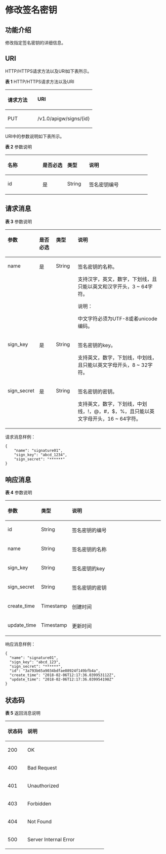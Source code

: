 # 修改签名密钥<a name="apig-zh-api-180713136"></a>

## 功能介绍<a name="section41224746"></a>

修改指定签名密钥的详细信息。

## URI<a name="section35478397"></a>

HTTP/HTTPS请求方法以及URI如下表所示。

**表 1**  HTTP/HTTPS请求方法以及URI

<a name="table59329349"></a>
<table><thead align="left"><tr id="row22745357"><th class="cellrowborder" valign="top" width="34.339999999999996%" id="mcps1.2.3.1.1"><p id="p30434635"><a name="p30434635"></a><a name="p30434635"></a>请求方法</p>
</th>
<th class="cellrowborder" valign="top" width="65.66%" id="mcps1.2.3.1.2"><p id="p49286410"><a name="p49286410"></a><a name="p49286410"></a>URI</p>
</th>
</tr>
</thead>
<tbody><tr id="row32776306"><td class="cellrowborder" valign="top" width="34.339999999999996%" headers="mcps1.2.3.1.1 "><p id="p37635114"><a name="p37635114"></a><a name="p37635114"></a>PUT</p>
</td>
<td class="cellrowborder" valign="top" width="65.66%" headers="mcps1.2.3.1.2 "><p id="p28545370"><a name="p28545370"></a><a name="p28545370"></a>/v1.0/apigw/signs/{id}</p>
</td>
</tr>
</tbody>
</table>

URI中的参数说明如下表所示。

**表 2**  参数说明

<a name="table5827335"></a>
<table><thead align="left"><tr id="row60220277"><th class="cellrowborder" valign="top" width="24.48755124487551%" id="mcps1.2.5.1.1"><p id="p46004251"><a name="p46004251"></a><a name="p46004251"></a>名称</p>
</th>
<th class="cellrowborder" valign="top" width="17.348265173482652%" id="mcps1.2.5.1.2"><p id="p35356887"><a name="p35356887"></a><a name="p35356887"></a>是否必选</p>
</th>
<th class="cellrowborder" valign="top" width="15.308469153084694%" id="mcps1.2.5.1.3"><p id="p45335566"><a name="p45335566"></a><a name="p45335566"></a>类型</p>
</th>
<th class="cellrowborder" valign="top" width="42.85571442855714%" id="mcps1.2.5.1.4"><p id="p48302250"><a name="p48302250"></a><a name="p48302250"></a>说明</p>
</th>
</tr>
</thead>
<tbody><tr id="row20168211"><td class="cellrowborder" valign="top" width="24.48755124487551%" headers="mcps1.2.5.1.1 "><p id="p23012400"><a name="p23012400"></a><a name="p23012400"></a>id</p>
</td>
<td class="cellrowborder" valign="top" width="17.348265173482652%" headers="mcps1.2.5.1.2 "><p id="p52065130"><a name="p52065130"></a><a name="p52065130"></a>是</p>
</td>
<td class="cellrowborder" valign="top" width="15.308469153084694%" headers="mcps1.2.5.1.3 "><p id="p56525992"><a name="p56525992"></a><a name="p56525992"></a>String</p>
</td>
<td class="cellrowborder" valign="top" width="42.85571442855714%" headers="mcps1.2.5.1.4 "><p id="p15202643"><a name="p15202643"></a><a name="p15202643"></a>签名密钥编号</p>
</td>
</tr>
</tbody>
</table>

## 请求消息<a name="section50870124"></a>

**表 3**  参数说明

<a name="table9764325"></a>
<table><thead align="left"><tr id="row36235803"><th class="cellrowborder" valign="top" width="17.169999999999998%" id="mcps1.2.5.1.1"><p id="p49418950"><a name="p49418950"></a><a name="p49418950"></a>参数</p>
</th>
<th class="cellrowborder" valign="top" width="11.110000000000001%" id="mcps1.2.5.1.2"><p id="p56063914"><a name="p56063914"></a><a name="p56063914"></a>是否必选</p>
</th>
<th class="cellrowborder" valign="top" width="14.14%" id="mcps1.2.5.1.3"><p id="p1295450"><a name="p1295450"></a><a name="p1295450"></a>类型</p>
</th>
<th class="cellrowborder" valign="top" width="57.58%" id="mcps1.2.5.1.4"><p id="p4859217"><a name="p4859217"></a><a name="p4859217"></a>说明</p>
</th>
</tr>
</thead>
<tbody><tr id="row52708562"><td class="cellrowborder" valign="top" width="17.169999999999998%" headers="mcps1.2.5.1.1 "><p id="p41535136"><a name="p41535136"></a><a name="p41535136"></a>name</p>
</td>
<td class="cellrowborder" valign="top" width="11.110000000000001%" headers="mcps1.2.5.1.2 "><p id="p8902895"><a name="p8902895"></a><a name="p8902895"></a>是</p>
</td>
<td class="cellrowborder" valign="top" width="14.14%" headers="mcps1.2.5.1.3 "><p id="p50045927"><a name="p50045927"></a><a name="p50045927"></a>String</p>
</td>
<td class="cellrowborder" valign="top" width="57.58%" headers="mcps1.2.5.1.4 "><p id="p27188271"><a name="p27188271"></a><a name="p27188271"></a>签名密钥的名称。</p>
<p id="p23134828"><a name="p23134828"></a><a name="p23134828"></a>支持汉字，英文，数字，下划线，且只能以英文和汉字开头，3 ~ 64字符。</p>
<div class="note" id="note412210359485"><a name="note412210359485"></a><a name="note412210359485"></a><span class="notetitle"> 说明： </span><div class="notebody"><p id="p1122173518481"><a name="p1122173518481"></a><a name="p1122173518481"></a>中文字符必须为UTF-8或者unicode编码。</p>
</div></div>
</td>
</tr>
<tr id="row46050118"><td class="cellrowborder" valign="top" width="17.169999999999998%" headers="mcps1.2.5.1.1 "><p id="p39072057"><a name="p39072057"></a><a name="p39072057"></a>sign_key</p>
</td>
<td class="cellrowborder" valign="top" width="11.110000000000001%" headers="mcps1.2.5.1.2 "><p id="p10720020"><a name="p10720020"></a><a name="p10720020"></a>是</p>
</td>
<td class="cellrowborder" valign="top" width="14.14%" headers="mcps1.2.5.1.3 "><p id="p63015296"><a name="p63015296"></a><a name="p63015296"></a>String</p>
</td>
<td class="cellrowborder" valign="top" width="57.58%" headers="mcps1.2.5.1.4 "><p id="p3965348"><a name="p3965348"></a><a name="p3965348"></a>签名密钥的key。</p>
<p id="p5058167"><a name="p5058167"></a><a name="p5058167"></a>支持英文，数字，下划线，中划线，且只能以英文字母开头，8 ~ 32字符。</p>
</td>
</tr>
<tr id="row34860829"><td class="cellrowborder" valign="top" width="17.169999999999998%" headers="mcps1.2.5.1.1 "><p id="p5154919"><a name="p5154919"></a><a name="p5154919"></a>sign_secret</p>
</td>
<td class="cellrowborder" valign="top" width="11.110000000000001%" headers="mcps1.2.5.1.2 "><p id="p14895285"><a name="p14895285"></a><a name="p14895285"></a>是</p>
</td>
<td class="cellrowborder" valign="top" width="14.14%" headers="mcps1.2.5.1.3 "><p id="p65667440"><a name="p65667440"></a><a name="p65667440"></a>String</p>
</td>
<td class="cellrowborder" valign="top" width="57.58%" headers="mcps1.2.5.1.4 "><p id="p17462399"><a name="p17462399"></a><a name="p17462399"></a>签名密钥的密钥。</p>
<p id="p46513827"><a name="p46513827"></a><a name="p46513827"></a>支持英文，数字，下划线，中划线，!，@，#，$，%，且只能以英文字母开头，16 ~ 64字符。</p>
</td>
</tr>
</tbody>
</table>

请求消息样例：

```
{
	"name": "signature01",
	"sign_key": "abcd_1234",
	"sign_secret": "******"
}
```

## 响应消息<a name="section26839366"></a>

**表 4**  参数说明

<a name="table29766870"></a>
<table><thead align="left"><tr id="row15144968"><th class="cellrowborder" valign="top" width="18.18%" id="mcps1.2.4.1.1"><p id="p18782868"><a name="p18782868"></a><a name="p18782868"></a>参数</p>
</th>
<th class="cellrowborder" valign="top" width="16.16%" id="mcps1.2.4.1.2"><p id="p2503109"><a name="p2503109"></a><a name="p2503109"></a>类型</p>
</th>
<th class="cellrowborder" valign="top" width="65.66%" id="mcps1.2.4.1.3"><p id="p12827669"><a name="p12827669"></a><a name="p12827669"></a>说明</p>
</th>
</tr>
</thead>
<tbody><tr id="row23239175"><td class="cellrowborder" valign="top" width="18.18%" headers="mcps1.2.4.1.1 "><p id="p3325060"><a name="p3325060"></a><a name="p3325060"></a>id</p>
</td>
<td class="cellrowborder" valign="top" width="16.16%" headers="mcps1.2.4.1.2 "><p id="p894433"><a name="p894433"></a><a name="p894433"></a>String</p>
</td>
<td class="cellrowborder" valign="top" width="65.66%" headers="mcps1.2.4.1.3 "><p id="p5340230"><a name="p5340230"></a><a name="p5340230"></a>签名密钥的编号</p>
</td>
</tr>
<tr id="row48062076"><td class="cellrowborder" valign="top" width="18.18%" headers="mcps1.2.4.1.1 "><p id="p714049"><a name="p714049"></a><a name="p714049"></a>name</p>
</td>
<td class="cellrowborder" valign="top" width="16.16%" headers="mcps1.2.4.1.2 "><p id="p57837986"><a name="p57837986"></a><a name="p57837986"></a>String</p>
</td>
<td class="cellrowborder" valign="top" width="65.66%" headers="mcps1.2.4.1.3 "><p id="p54365321"><a name="p54365321"></a><a name="p54365321"></a>签名密钥的名称</p>
</td>
</tr>
<tr id="row19525841"><td class="cellrowborder" valign="top" width="18.18%" headers="mcps1.2.4.1.1 "><p id="p38089273"><a name="p38089273"></a><a name="p38089273"></a>sign_key</p>
</td>
<td class="cellrowborder" valign="top" width="16.16%" headers="mcps1.2.4.1.2 "><p id="p65332249"><a name="p65332249"></a><a name="p65332249"></a>String</p>
</td>
<td class="cellrowborder" valign="top" width="65.66%" headers="mcps1.2.4.1.3 "><p id="p57420826"><a name="p57420826"></a><a name="p57420826"></a>签名密钥的key</p>
</td>
</tr>
<tr id="row47025390"><td class="cellrowborder" valign="top" width="18.18%" headers="mcps1.2.4.1.1 "><p id="p50960259"><a name="p50960259"></a><a name="p50960259"></a>sign_secret</p>
</td>
<td class="cellrowborder" valign="top" width="16.16%" headers="mcps1.2.4.1.2 "><p id="p34140300"><a name="p34140300"></a><a name="p34140300"></a>String</p>
</td>
<td class="cellrowborder" valign="top" width="65.66%" headers="mcps1.2.4.1.3 "><p id="p13900914"><a name="p13900914"></a><a name="p13900914"></a>签名密钥的密钥</p>
</td>
</tr>
<tr id="row57999363"><td class="cellrowborder" valign="top" width="18.18%" headers="mcps1.2.4.1.1 "><p id="p327934"><a name="p327934"></a><a name="p327934"></a>create_time</p>
</td>
<td class="cellrowborder" valign="top" width="16.16%" headers="mcps1.2.4.1.2 "><p id="p26562698"><a name="p26562698"></a><a name="p26562698"></a>Timestamp</p>
</td>
<td class="cellrowborder" valign="top" width="65.66%" headers="mcps1.2.4.1.3 "><p id="p4094926"><a name="p4094926"></a><a name="p4094926"></a>创建时间</p>
</td>
</tr>
<tr id="row36854341"><td class="cellrowborder" valign="top" width="18.18%" headers="mcps1.2.4.1.1 "><p id="p32411665"><a name="p32411665"></a><a name="p32411665"></a>update_time</p>
</td>
<td class="cellrowborder" valign="top" width="16.16%" headers="mcps1.2.4.1.2 "><p id="p8099242"><a name="p8099242"></a><a name="p8099242"></a>Timestamp</p>
</td>
<td class="cellrowborder" valign="top" width="65.66%" headers="mcps1.2.4.1.3 "><p id="p52058871"><a name="p52058871"></a><a name="p52058871"></a>更新时间</p>
</td>
</tr>
</tbody>
</table>

响应消息样例：

```
{
  "name": "signature01",
  "sign_key": "abcd_123",
  "sign_secret": "******",
  "id": "3a793b65a9034bdfae08924f149bfb4a",
  "create_time": "2018-02-06T12:17:36.039953112Z",
  "update_time": "2018-02-06T12:17:36.039954198Z"
}
```

## 状态码<a name="section55177934"></a>

**表 5**  返回消息说明

<a name="table17361562"></a>
<table><thead align="left"><tr id="row27903249"><th class="cellrowborder" valign="top" width="20%" id="mcps1.2.3.1.1"><p id="p45570711"><a name="p45570711"></a><a name="p45570711"></a>状态码</p>
</th>
<th class="cellrowborder" valign="top" width="80%" id="mcps1.2.3.1.2"><p id="p2161061"><a name="p2161061"></a><a name="p2161061"></a>说明</p>
</th>
</tr>
</thead>
<tbody><tr id="row31910236"><td class="cellrowborder" valign="top" width="20%" headers="mcps1.2.3.1.1 "><p id="p34592308"><a name="p34592308"></a><a name="p34592308"></a>200</p>
</td>
<td class="cellrowborder" valign="top" width="80%" headers="mcps1.2.3.1.2 "><p id="p50513540"><a name="p50513540"></a><a name="p50513540"></a>OK</p>
</td>
</tr>
<tr id="row51968681"><td class="cellrowborder" valign="top" width="20%" headers="mcps1.2.3.1.1 "><p id="p48713633"><a name="p48713633"></a><a name="p48713633"></a>400</p>
</td>
<td class="cellrowborder" valign="top" width="80%" headers="mcps1.2.3.1.2 "><p id="p53490214"><a name="p53490214"></a><a name="p53490214"></a>Bad Request</p>
</td>
</tr>
<tr id="row11649880"><td class="cellrowborder" valign="top" width="20%" headers="mcps1.2.3.1.1 "><p id="p4116251"><a name="p4116251"></a><a name="p4116251"></a>401</p>
</td>
<td class="cellrowborder" valign="top" width="80%" headers="mcps1.2.3.1.2 "><p id="p64980894"><a name="p64980894"></a><a name="p64980894"></a>Unauthorized</p>
</td>
</tr>
<tr id="row47957135"><td class="cellrowborder" valign="top" width="20%" headers="mcps1.2.3.1.1 "><p id="p59322709"><a name="p59322709"></a><a name="p59322709"></a>403</p>
</td>
<td class="cellrowborder" valign="top" width="80%" headers="mcps1.2.3.1.2 "><p id="p40410161"><a name="p40410161"></a><a name="p40410161"></a>Forbidden</p>
</td>
</tr>
<tr id="row28147129"><td class="cellrowborder" valign="top" width="20%" headers="mcps1.2.3.1.1 "><p id="p65325006"><a name="p65325006"></a><a name="p65325006"></a>404</p>
</td>
<td class="cellrowborder" valign="top" width="80%" headers="mcps1.2.3.1.2 "><p id="p15296380"><a name="p15296380"></a><a name="p15296380"></a>Not Found</p>
</td>
</tr>
<tr id="row41745357"><td class="cellrowborder" valign="top" width="20%" headers="mcps1.2.3.1.1 "><p id="p25930762"><a name="p25930762"></a><a name="p25930762"></a>500</p>
</td>
<td class="cellrowborder" valign="top" width="80%" headers="mcps1.2.3.1.2 "><p id="p20016996"><a name="p20016996"></a><a name="p20016996"></a>Server Internal Error</p>
</td>
</tr>
</tbody>
</table>

